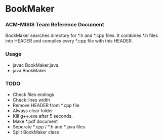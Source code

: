 # BookMaker

### ACM-MISIS Team Reference Document

BookMaker searches directory for *.h and *.cpp files. It combines *.h files into HEADER and compiles every *.cpp file with this HEADER. 

### Usage

- javac BookMaker.java
- java BookMaker <dir>

### TODO

* Check files endings
* Check lines width
* Remove HEADER from *.cpp file
* Always clear folder
* Kill g++.exe after 5 seconds. 
* Make *.pdf document
* Seperate *.cpp / *.h and *.java files
* Split BookMaker class


